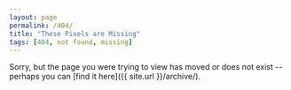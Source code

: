 ```yaml
---
layout: page
permalink: /404/
title: "These Pixels are Missing"
tags: [404, not found, missing]
---
```


Sorry, but the page you were trying to view has moved or does not exist -- perhaps you can [find it here]({{ site.url }}/archive/).
